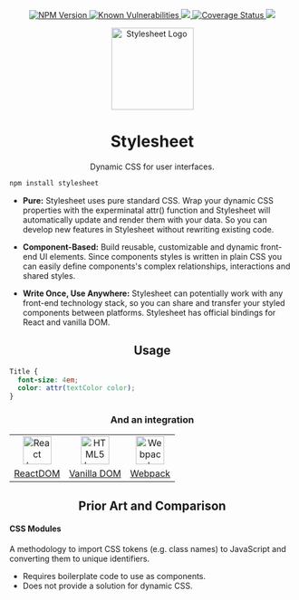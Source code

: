 <div align="center" href="">
    <p>
        <a href="https://npm.im/stylesheet">
            <img src="https://img.shields.io/npm/v/stylesheet.svg"
                 alt="NPM Version" />
        </a>
        <a href="https://snyk.io/test/github/iddan/stylesheet">
            <img src="https://snyk.io/test/npm/stylesheet/badge.svg"
                 alt="Known Vulnerabilities"
                 data-canonical-src="https://snyk.io/test/npm/stylesheet"/>
        </a>
        <a href="https://travis-ci.org/iddan/stylesheet">
            <img src="https://travis-ci.org/iddan/stylesheet.svg?branch=master" />
        </a>
        <a href='https://coveralls.io/github/iddan/stylesheet?branch=master'>
            <img src='https://coveralls.io/repos/github/iddan/stylesheet/badge.svg?branch=master' 
                 alt='Coverage Status' />
        </a>
        <a href="https://app.fossa.io/projects/git%2Bhttps%3A%2F%2Fgithub.com%2Fiddan%2Fstylesheet?ref=badge_shield"
           alt="FOSSA Status">
            <img src="https://app.fossa.io/api/projects/git%2Bhttps%3A%2F%2Fgithub.com%2Fiddan%2Fstylesheet.svg?type=shield" />
        </a>
    </p>
    <img height="145" src="https://cdn.rawgit.com/iddan/stylesheet/master/assets/stylesheet.svg" alt="Stylesheet Logo" align="center" />
    <h1>Stylesheet</h1>
    <p>Dynamic CSS for user interfaces.</p>
</div>

```bash
npm install stylesheet
```

 - **Pure:** Stylesheet uses pure standard CSS. Wrap your dynamic CSS properties with the experminatal attr() function and Stylesheet will automatically update and render them with your data. So you can develop new features in Stylesheet without rewriting existing code.
 
 - **Component-Based:** Build reusable, customizable and dynamic front-end UI elements. Since components styles is written in plain CSS you can easily define components's complex relationships, interactions and shared styles.
 
 - **Write Once, Use Anywhere:** Stylesheet can potentially work with any front-end technology stack, so you can share and transfer your styled components between platforms. Stylesheet has official bindings for React and vanilla DOM.

<h2 align="center">Usage</h2>

```CSS
Title {
  font-size: 4em;
  color: attr(textColor color);
}
```

<h3 align="center">And an integration</h3>

<div align="center">
<table align="center">
    <tr>
        <td align="center">
            <a href="https://github.com/iddan/stylesheet/tree/master/react-dom">
                <img width="50" src="https://cdn.rawgit.com/iddan/stylesheet/master/assets/react.svg" alt="React Logo" align="center">
            </a>
        </td>
        <td align="center">
            <a href="https://github.com/iddan/stylesheet/tree/master/vanilla-dom">
                <img width="50" src="https://cdn.rawgit.com/iddan/stylesheet/master/assets/dom.svg" alt="HTML5 Logo" align="center">
            </a>
        </td>
        <td align="center">
          <a href="https://github.com/iddan/stylesheet/tree/master/loader">
              <img width="50" src="https://cdn.rawgit.com/iddan/stylesheet/master/assets/webpack.svg" alt="Webpack Logo" align="center">
          </a>
        </td>
    </tr>
    <tr>
        <td align="center">
            <a href="https://github.com/iddan/stylesheet/tree/master/react-dom">ReactDOM</a>
        </td>
        <td align="center">
            <a href="https://github.com/iddan/stylesheet/tree/master/vanilla-dom">Vanilla DOM</a>
        </td>
        <td align="center">
            <a href="https://github.com/iddan/stylesheet/tree/master/loader">Webpack</a>
        </td>
    </tr>
</table>
</div>

<h2 align="center">Prior Art and Comparison</h2>

#### CSS Modules
A methodology to import CSS tokens (e.g. class names) to JavaScript and converting them to unique identifiers.

 - Requires boilerplate code to use as components.
 - Does not provide a solution for dynamic CSS.
